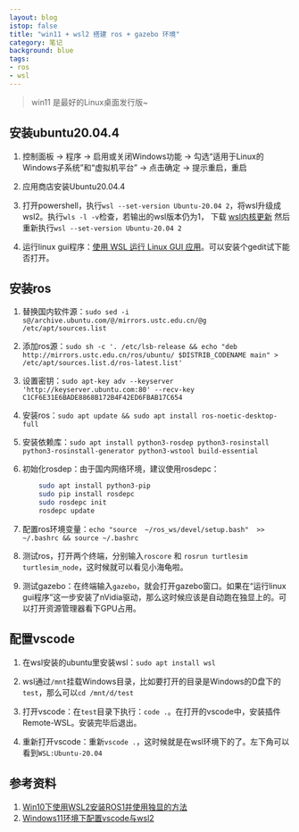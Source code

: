 ```yaml
---
layout: blog
istop: false
title: "win11 + wsl2 搭建 ros + gazebo 环境"
category: 笔记
background: blue
tags:
- ros
- wsl 
---
```


> win11 是最好的Linux桌面发行版~

## 安装ubuntu20.04.4

1. 控制面板 -> 程序 -> 启用或关闭Windows功能 -> 勾选“适用于Linux的Windows子系统”和“虚拟机平台” -> 点击确定 -> 提示重启，重启

2. 应用商店安装Ubuntu20.04.4

3. 打开powershell，执行`wsl --set-version Ubuntu-20.04 2`，将wsl升级成wsl2。执行`wls -l -v`检查，若输出的wsl版本仍为1， 下载 [wsl内核更新](https://wslstorestorage.blob.core.windows.net/wslblob/wsl_update_x64.msi) 然后重新执行`wsl --set-version Ubuntu-20.04 2`

4. 运行linux gui程序：[使用 WSL 运行 Linux GUI 应用](https://docs.microsoft.com/zh-cn/windows/wsl/tutorials/gui-apps)。可以安装个gedit试下能否打开。

## 安装ros

1. 替换国内软件源：`sudo sed -i s@/archive.ubuntu.com/@/mirrors.ustc.edu.cn/@g /etc/apt/sources.list`

2. 添加ros源：`sudo sh -c '. /etc/lsb-release && echo "deb http://mirrors.ustc.edu.cn/ros/ubuntu/ $DISTRIB_CODENAME main" > /etc/apt/sources.list.d/ros-latest.list'`

3. 设置密钥：`sudo apt-key adv --keyserver 'http://keyserver.ubuntu.com:80' --recv-key C1CF6E31E6BADE8868B172B4F42ED6FBAB17C654`

4. 安装ros：`sudo apt update && sudo apt install ros-noetic-desktop-full`

5. 安装依赖库：`sudo apt install python3-rosdep python3-rosinstall python3-rosinstall-generator python3-wstool build-essential`

6. 初始化rosdep：由于国内网络环境，建议使用rosdepc：
    ```bash
        sudo apt install python3-pip
        sudo pip install rosdepc
        sudo rosdepc init
        rosdepc update
    ```

7. 配置ros环境变量：`echo "source  ~/ros_ws/devel/setup.bash"  >> ~/.bashrc && source ~/.bashrc`

8. 测试ros，打开两个终端，分别输入`roscore` 和 `rosrun turtlesim turtlesim_node`，这时候就可以看见小海龟啦。

9. 测试gazebo：在终端输入`gazebo`，就会打开gazebo窗口。如果在“运行linux gui程序”这一步安装了nVidia驱动，那么这时候应该是自动跑在独显上的。可以打开资源管理器看下GPU占用。

## 配置vscode

1. 在wsl安装的ubuntu里安装wsl：`sudo apt install wsl`

2. wsl通过`/mnt`挂载Windows目录，比如要打开的目录是Windows的D盘下的`test`，那么可以`cd /mnt/d/test`

3. 打开vscode：在`test`目录下执行：`code .`。在打开的vscode中，安装插件Remote-WSL。安装完毕后退出。

4. 重新打开vscode：重新`vscode .`，这时候就是在wsl环境下的了。左下角可以看到`WSL:Ubuntu-20.04`


## 参考资料

1. [Win10下使用WSL2安装ROS1并使用独显的方法](https://www.bilibili.com/read/cv15591988)
2. [Windows11环境下配置vscode与wsl2](https://blog.csdn.net/weixin_42705114/article/details/121357144)

